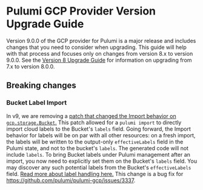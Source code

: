# Pulumi GCP Provider Version Upgrade Guide

Version 9.0.0 of the GCP provider for Pulumi is a major release and includes changes that you need to consider when upgrading. 
This guide will help with that process and focuses only on changes from version 8.x to version 9.0.0. 
See the [Version 8 Upgrade Guide](https://www.pulumi.com/registry/packages/gcp/how-to-guides/8-0-migration) for information on upgrading from 7.x to version 8.0.0.

## Breaking changes

### Bucket Label Import

In v9, we are removing a [patch that changed the Import behavior on `gcp.storage.Bucket`.](https://github.com/pulumi/pulumi-gcp/issues/1961)
This patch allowed for a `pulumi import` to directly import cloud labels to the Bucket's `labels` field.
Going forward, the Import behavior for labels will be on par with all other resources: on a fresh import, the labels will be written to the output-only `effectiveLabels` field in the Pulumi state, and not to the bucket's `labels`. 
The generated code will not include `labels`.
To bring Bucket labels under Pulumi management after an import, you now need to explicitly set them on the Bucket's `labels` field.
You may discover any such potential labels from the Bucket's `effectiveLabels` field.
[Read more about label handling here.](https://www.pulumi.com/registry/packages/gcp/how-to-guides/7-0-migration/#labels-rework)
This change is a bug fix for https://github.com/pulumi/pulumi-gcp/issues/3337.